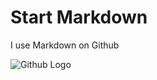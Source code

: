# Start Markdown

I use Markdown on Github

![Github Logo]([https://octodex.github.com/images/yaktocat.png](https://1000logos.net/wp-content/uploads/2021/05/GitHub-logo.png))
